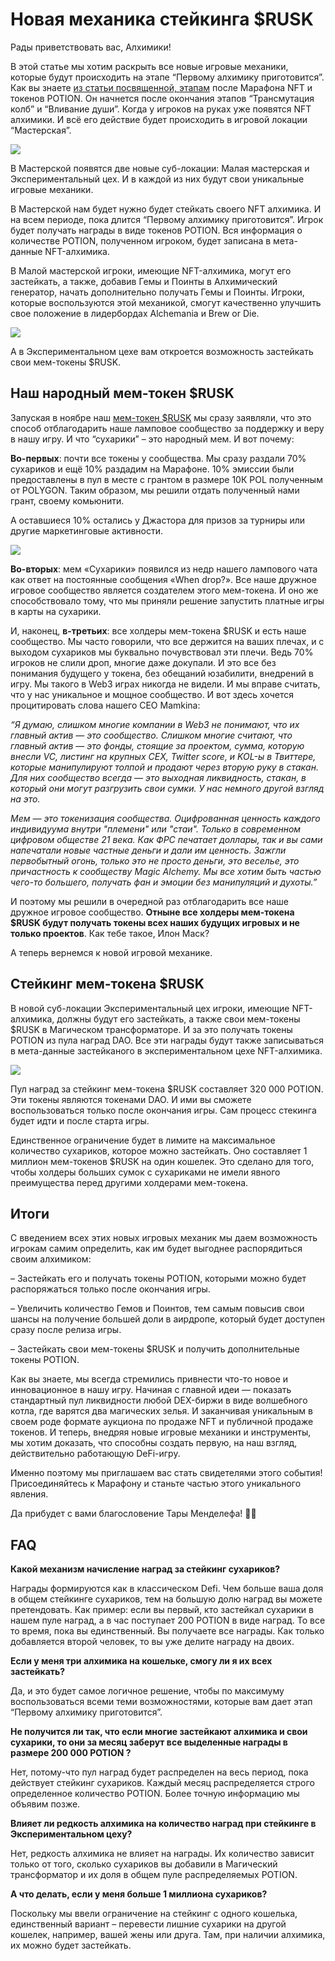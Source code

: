 # Новая механика стейкинга $RUSK
Рады приветствовать вас, Алхимики!

В этой статье мы хотим раскрыть все новые игровые механики, которые будут происходить на этапе “Первому алхимику приготовится”. Как вы знаете [из статьи посвященной, этапам](src/game-lore-library/stage/articles/PAP/PAP_ru.md) после Марафона NFT и токенов POTION. Он начнется после окончания этапов “Трансмутация колб” и “Вливание души”. Когда у игроков на руках уже появятся NFT алхимики. И всё его действие будет происходить в игровой локации “Мастерская”.

![](1.2x.jpg)

В Мастерской появятся две новые суб-локации: Малая мастерская и Экспериментальный цех. И в каждой из них будут свои уникальные игровые механики.

В Мастерской нам будет нужно будет стейкать своего NFT алхимика. И на всем периоде, пока длится “Первому алхимику приготовится”. Игрок будет получать награды в виде токенов POTION. Вся информация о количестве POTION, полученном игроком, будет записана в мета-данные NFT-алхимика.

В Малой мастерской игроки, имеющие NFT-алхимика, могут его застейкать, а также, добавив Гемы и Поинты в Алхимический генератор, начать дополнительно получать Гемы и Поинты. Игроки, которые воспользуются этой механикой, смогут качественно улучшить свое положение в лидербордах Alchemania и Brew or Die.

![](2.2x.jpg)

А в Экспериментальном цехе вам откроется возможность застейкать свои мем-токены $RUSK.

## Наш народный мем-токен $RUSK
Запуская в ноябре наш [мем-токен $RUSK](src/game-lore-library/stage/articles/tokenomics_rusk/tokenomics_rusk_ru.md) мы сразу заявляли, что это способ отблагодарить наше ламповое сообщество за поддержку и веру в нашу игру. И что “сухарики” – это народный мем. И вот почему:

**Во-первых**: почти все токены у сообщества.  Мы сразу раздали 70% сухариков и ещё 10% раздадим на Марафоне. 10% эмиссии были предоставлены в пул в месте с грантом в размере 10К POL полученным от POLYGON. Таким образом, мы решили отдать полученный нами грант, своему комьюнити.

А оставшиеся 10% остались у Джастора для призов за турниры или другие маркетинговые активности.

![](3.2x.jpg)

**Во-вторых**: мем «Сухарики» появился из недр нашего лампового чата как ответ на постоянные сообщения «When drop?». Все наше дружное игровое сообщество является создателем этого мем-токена. И оно же способствовало тому, что мы приняли решение запустить платные игры в карты на сухарики.

И, наконец, **в-третьих**: все холдеры мем-токена $RUSK и есть наше сообщество. Мы часто говорили, что все держится на ваших плечах, и с выходом сухариков мы буквально почувствовал эти плечи. Ведь 70% игроков не слили дроп, многие даже докупали. И это все без понимания будущего у токена, без обещаний юзабилити, внедрений в игру. Мы такого в Web3 играх никогда не видели. И мы вправе считать, что у нас уникальное и мощное сообщество. И вот здесь хочется процитировать слова нашего СЕО Mamkina:

*“Я думаю, слишком многие компании в Web3 не понимают, что их главный актив — это сообщество. Слишком многие считают, что главный актив — это фонды, стоящие за проектом, сумма, которую внесли VC, листинг на крупных CEX, Twitter score, и KOL-ы в Твиттере, которые манипулируют толпой и продают через вторую руку в стакан. Для них сообщество всегда — это выходная ликвидность, стакан, в который они могут разгрузить свои сумки. У нас немного другой взгляд на это.*

*Мем — это токенизация сообщества. Оцифрованная ценность каждого индивидуума внутри "племени" или "стаи". Только в современном цифровом обществе 21 века. Как ФРС печатает доллары, так и вы сами напечатали новые частные деньги и дали им ценность. Зажгли первобытный огонь, только это не просто деньги, это веселье, это причастность к сообществу Magic Alchemy. Мы все хотим быть частью чего-то большего, получать фан и эмоции без манипуляций и духоты.”*  

И поэтому мы решили в очередной раз отблагодарить все наше дружное игровое сообщество. **Отныне все холдеры мем-токена  $RUSK будут получать токены всех наших будущих игровых и не только проектов**. Как тебе такое, Илон Маск?

А теперь вернемся к новой игровой механике.

## Стейкинг мем-токена $RUSK
В новой суб-локации Экспериментальный цех игроки, имеющие NFT-алхимика, должны будут его застейкать, а также свои мем-токены $RUSK в Магическом трансформаторе. И за это получать токены POTION из пула наград DAO. Все эти награды будут также записываться в мета-данные застейканого в экспериментальном цехе NFT-алхимика.

![](4.2x.jpg)

Пул наград за стейкинг мем-токена $RUSK составляет 320 000 POTION. Эти токены являются токенами DAO. И ими вы сможете воспользоваться только после окончания игры.  Сам процесс стекинга будет идти и после старта игры.

Единственное ограничение будет в лимите на максимальное количество сухариков, которое можно застейкать.  Оно составляет 1 миллион мем-токенов $RUSK  на один кошелек. Это сделано для того, чтобы холдеры больших сумок с сухариками не имели явного преимущества перед другими холдерами мем-токена.

## Итоги
С введением всех этих новых игровых механик мы даем возможность игрокам самим определить, как им будет выгоднее распорядиться своим алхимиком:

– Застейкать его и получать токены POTION, которыми можно будет распоряжаться только после окончания игры.

– Увеличить количество Гемов и Поинтов, тем самым повысив свои шансы на получение большей доли в аирдропе, который будет доступен сразу после релиза игры.

– Застейкать свои мем-токены $RUSK и получить дополнительные токены POTION.

Как вы знаете, мы всегда стремились привнести что-то новое и инновационное в нашу игру. Начиная с главной идеи — показать стандартный пул ликвидности любой DEX-биржи в виде волшебного котла, где варятся два магических зелья. И заканчивая уникальным в своем роде формате аукциона по продаже NFT и публичной продаже токенов. И теперь, внедряя новые игровые механики и инструменты, мы хотим доказать, что способны создать первую, на наш взгляд, действительно работающую DeFi-игру.

Именно поэтому мы приглашаем вас стать свидетелями этого события! Присоединяйтесь к Марафону и станьте частью этого уникального явления.

Да прибудет с вами благословение Тары Менделефа! 🔮✨

## FAQ
**Какой механизм начисление наград за стейкинг сухариков?**

Награды формируются как в классическом Defi. Чем больше ваша доля в общем стейкинге сухариков, тем на большую долю наград вы можете претендовать. Как пример: если вы первый, кто застейкал сухарики в нашем пуле наград, а в час поступает 200 POTION в виде наград. То все то время, пока вы единственный. Вы получаете все награды. Как только добавляется второй человек, то вы уже делите награду на двоих.

**Если у меня три алхимика на кошельке, смогу ли я их всех застейкать?**

Да, и это будет самое логичное решение, чтобы по максимуму воспользоваться всеми теми возможностями, которые вам дает этап “Первому алхимику приготовится”.

**Не получится ли так, что если многие застейкают алхимика и свои сухарики, то они за месяц заберут все выделенные награды в размере 200 000 POTION ?**

Нет, потому-что пул наград будет распределен на весь период, пока действует стейкинг сухариков. Каждый месяц распределяется строго определенное количество POTION. Более точную информацию мы объявим позже.

**Влияет ли редкость алхимика на количество наград при стейкинге в Экспериментальном цеху?**

Нет, редкость алхимика не влияет на награды. Их количество зависит только от того, сколько сухариков вы добавили в Магический трансформатор и их доля в общем пуле распределяемых POTION.

**А что делать, если у меня больше 1 миллиона сухариков?**

Поскольку мы ввели ограничение на стейкинг с одного кошелька, единственный вариант – перевести лишние сухарики на другой кошелек, например, вашей жены или друга. Там, при наличии алхимика, их можно будет застейкать.